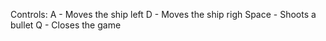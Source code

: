 Controls:
A - Moves the ship left
D - Moves the ship righ
Space - Shoots a bullet
Q - Closes the game
